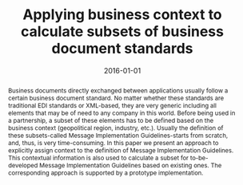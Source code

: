 ---
abstract: Business documents directly exchanged between applications usually follow
  a certain business document standard. No matter whether these standards are traditional
  EDI standards or XML-based, they are very generic including all elements that may
  be of need to any company in this world. Before being used in a partnership, a subset
  of these elements has to be defined based on the business context (geopolitical
  region, industry, etc.). Usually the definition of these subsets-called Message
  Implementation Guidelines-starts from scratch, and, thus, is very time-consuming.
  In this paper we present an approach to explicitly assign context to the definition
  of Message Implementation Guidelines. This contextual information is also used to
  calculate a subset for to-be-developed Message Implementation Guidelines based on
  existing ones. The corresponding approach is supported by a prototype implementation.
authors:
- Danijel Novakovic
- Christian Huemer
date: '2016-01-01'
featured: false
links:
- name: Publik
  url: https://publik.tuwien.ac.at/showentry.php?ID=252232&lang=2
publication: Information Technology and Management, 17 (2016), 3; 203 - 227
publication_types:
- '2'
publishDate: '2016-01-01'
title: Applying business context to calculate subsets of business document standards
url_pdf: http://link.springer.com/article/10.1007/s10799-015-0228-2?wt_mc=Internal.Event.1.SEM.ArticleAuthorAssignedToIssue
---